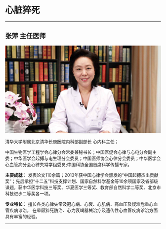 # 心脏猝死

---

## 张萍 主任医师

![1679383314525](image/c06_083/1679383314525.png)

清华大学附属北京清华长庚医院内科部副部长 心内科主任；

中国生物医学工程学会心律分会常委兼秘书长；中国医促会心律与心电分会副主委；中华医学会起搏与电生理分会委员；中国医师协会心律分会委员；中华医学会心血管病分会心律失常学组委员;中国科协全国首席科学传播专家。


**主要成就：** 发表论文110余篇；2013年获中国心律学会颁发的“中国起搏杰出贡献奖”；先后承担“十二五”科技支撑计划、国家自然科学基金等10余项国家及省部级课题，获中华医学科技三等奖、华夏医学三等奖、教育部自然科学二等奖、北京市科技进步二等奖各一项。


**专业特长：** 擅长各类心律失常及冠心病、心衰、心肌病、高血压及疑难危重心血管疾病诊治， 在晕厥猝死防治、心力衰竭器械治疗及遗传性心血管疾病诊治方面具有丰富的经验。

---
